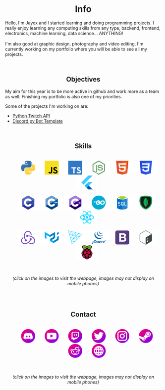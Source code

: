 
<h1 align="center">Info</h1>
<p>Hello, I'm Jayex and I started learning and doing programming projects. I really enjoy learning any computing skills from any type, backend, frontend, electronics, machine learning, data science... ANYTHING!
<br/><br/>
I'm also good at graphic design, photography and video editing, I'm currently working on my portfolio where you will be able to see all my projects.</p>
<br/>

<h2 align="center">Objectives</h2>
<p>My aim for this year is to be more active in github and work more as a team as well. Finishing my portfolio is also one of my priorities.</p>
<p>Some of the projects I'm working on are:</p>
<ul>
  <li><a href="https://github.com/JayexDesigns/python-twitch-api">Python Twitch API</a></li>
  <li><a href="https://github.com/JayexDesigns/discord-py-template">Discord.py Bot Template</a></li>
</ul>
<br/>

<h2 align="center">Skills</h2>
<ul align="center">
  <br/>
  <a href="https://www.python.org/"><img height="45px" src="https://raw.githubusercontent.com/JayexDesigns/JayexDesigns/main/skills/Python.png"/></a>
  <a href="https://developer.mozilla.org/en-US/docs/Web/JavaScript"><img height="45px" src="https://raw.githubusercontent.com/JayexDesigns/JayexDesigns/main/skills/Javascript.png"/></a>
  <a href="https://www.typescriptlang.org/"><img height="45px" src="https://raw.githubusercontent.com/JayexDesigns/JayexDesigns/main/skills/Typescript.png"/></a>
  <a href="https://nodejs.org"><img height="45px" src="https://raw.githubusercontent.com/JayexDesigns/JayexDesigns/main/skills/Node Js.png"/></a>
  <a href="https://developer.mozilla.org/en-US/docs/Web/HTML"><img height="45px" src="https://raw.githubusercontent.com/JayexDesigns/JayexDesigns/main/skills/HTML.png"/></a>
  <a href="https://developer.mozilla.org/en-US/docs/Web/CSS"><img height="45px" src="https://raw.githubusercontent.com/JayexDesigns/JayexDesigns/main/skills/CSS.png"/></a>
  <a href="https://flutter.dev/"><img height="45px" src="https://raw.githubusercontent.com/JayexDesigns/JayexDesigns/main/skills/Flutter.png"/></a>
  <br/><br/>
  <a href="https://en.wikipedia.org/wiki/C_(programming_language)"><img height="45px" src="https://raw.githubusercontent.com/JayexDesigns/JayexDesigns/main/skills/C.png"/></a>
  <a href="https://en.wikipedia.org/wiki/C%2B%2B"><img height="45px" src="https://raw.githubusercontent.com/JayexDesigns/JayexDesigns/main/skills/C++.png"/></a>
  <a href="https://docs.microsoft.com/es-es/dotnet/csharp/"><img height="45px" src="https://raw.githubusercontent.com/JayexDesigns/JayexDesigns/main/skills/CSharp.png"/></a>
  <a href="https://golang.org/"><img height="45px" src="https://raw.githubusercontent.com/JayexDesigns/JayexDesigns/main/skills/GoLang.png"/></a>
  <a href="https://en.wikipedia.org/wiki/SQL"><img height="45px" src="https://raw.githubusercontent.com/JayexDesigns/JayexDesigns/main/skills/SQL.png"/></a>
  <a href="https://www.mongodb.com/"><img height="45px" src="https://raw.githubusercontent.com/JayexDesigns/JayexDesigns/main/skills/MongoDB.png"/></a>
  <a href="https://reactjs.org/"><img height="45px" src="https://raw.githubusercontent.com/JayexDesigns/JayexDesigns/main/skills/React.png"/></a>
  <br/><br/>
  <a href="https://redux.js.org/"><img height="45px" src="https://raw.githubusercontent.com/JayexDesigns/JayexDesigns/main/skills/Redux.png"/></a>
  <a href="https://material-ui.com/"><img height="45px" src="https://raw.githubusercontent.com/JayexDesigns/JayexDesigns/main/skills/MaterialUI.png"/></a>
  <a href="https://threejs.org"><img height="45px" src="https://raw.githubusercontent.com/JayexDesigns/JayexDesigns/main/skills/Three Js.png"/></a>
  <a href="https://jquery.com/"><img height="45px" src="https://raw.githubusercontent.com/JayexDesigns/JayexDesigns/main/skills/JQuery.png"/></a>
  <a href="https://getbootstrap.com"><img height="45px" src="https://raw.githubusercontent.com/JayexDesigns/JayexDesigns/main/skills/Bootstrap.png"/></a>
  <a href="https://en.wikipedia.org/wiki/Bash_(Unix_shell)"><img height="45px" src="https://raw.githubusercontent.com/JayexDesigns/JayexDesigns/main/skills/Bash.png"/></a>
  <a href="https://www.raspberrypi.org/"><img height="45px" src="https://raw.githubusercontent.com/JayexDesigns/JayexDesigns/main/skills/Raspberry Pi.png"/></a>
</ul>
<br/>
<h6 align="center">(click on the images to visit the webpage, images may not display on mobile phones)</h6>
<br/>

<h2 align="center">Contact</h2>
<ul align="center">
  <br/>
  <a href="https://discordapp.com/users/286817063878656012"><img height="45px" src="https://raw.githubusercontent.com/JayexDesigns/JayexDesigns/main/contact/Discord.png"/></a>
  <a href="https://www.youtube.com/channel/UCP8HMQBxn4Pfk0L0TzvN_Vw"><img height="45px" src="https://raw.githubusercontent.com/JayexDesigns/JayexDesigns/main/contact/Youtube.png"/></a>
  <a href="https://twitch.tv/jayex_designs"><img height="45px" src="https://raw.githubusercontent.com/JayexDesigns/JayexDesigns/main/contact/Twitch.png"/></a>
  <a href="https://twitter.com/Jayex_Designs"><img height="45px" src="https://raw.githubusercontent.com/JayexDesigns/JayexDesigns/main/contact/Twitter.png"/></a>
  <a href="https://www.instagram.com/jayex_photo/"><img height="45px" src="https://raw.githubusercontent.com/JayexDesigns/JayexDesigns/main/contact/Instagram.png"/></a>
  <a href="https://steamcommunity.com/id/jayexdesigns"><img height="45px" src="https://raw.githubusercontent.com/JayexDesigns/JayexDesigns/main/contact/Steam.png"/></a>
  <a href="https://www.reddit.com/user/JayexDesigns/"><img height="45px" src="https://raw.githubusercontent.com/JayexDesigns/JayexDesigns/main/contact/Reddit.png"/></a>
  <a href="http://jayex.design"><img height="45px" src="https://raw.githubusercontent.com/JayexDesigns/JayexDesigns/main/contact/Website.png"/></a>
</ul>
<br/>
<h6 align="center">(click on the images to visit the webpage, images may not display on mobile phones)</h6>
